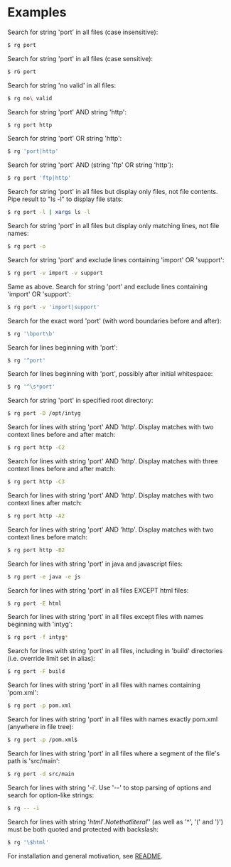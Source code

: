 # Examples

Search for string 'port' in all files (case insensitive):

```zsh
$ rg port
```

Search for string 'port' in all files (case sensitive):
```zsh
$ rG port
```

Search for string 'no valid' in all files:
```zsh
$ rg no\ valid
```

Search for string 'port' AND string 'http':

```zsh
$ rg port http
```

Search for string 'port' OR string 'http':

```zsh
$ rg 'port|http'
```

Search for string 'port' AND (string 'ftp' OR string 'http'):

```zsh
$ rg port 'ftp|http'
```

Search for string 'port' in all files but display only files, not file contents. Pipe result to "ls -l" to display file stats:

```zsh
$ rg port -l | xargs ls -l
```

Search for string 'port' in all files but display only matching lines, not file names:

```zsh
$ rg port -o
```

Search for string 'port' and exclude lines containing 'import' OR 'support':

```zsh
$ rg port -v import -v support
```

Same as above. Search for string 'port' and exclude lines containing 'import' OR 'support':

```zsh
$ rg port -v 'import|support'
```

Search for the exact word 'port' (with word boundaries before and after):

```zsh
$ rg '\bport\b'
```

Search for lines beginning with 'port':

```zsh
$ rg '^port'
```

Search for lines beginning with 'port', possibly after initial whitespace:

```zsh
$ rg '^\s*port'
```

Search for string 'port' in specified root directory:

```zsh
$ rg port -D /opt/intyg
```

Search for lines with string 'port' AND 'http'. Display matches with two context lines before and after match:

```zsh
$ rg port http -C2
```

Search for lines with string 'port' AND 'http'. Display matches with three context lines before and after match:

```zsh
$ rg port http -C3
```

Search for lines with string 'port' AND 'http'. Display matches with two context lines after match:

```zsh
$ rg port http -A2
```

Search for lines with string 'port' AND 'http'. Display matches with two context lines before match:

```zsh
$ rg port http -B2
```

Search for lines with string 'port' in java and javascript files:

```zsh
$ rg port -e java -e js
```

Search for lines with string 'port' in all files EXCEPT html files:

```zsh
$ rg port -E html
```

Search for lines with string 'port' in all files except files with names beginning with 'intyg':

```zsh
$ rg port -f intyg*
```

Search for lines with string 'port' in all files, including in 'build' directories (i.e. override limit set in alias):

```zsh
$ rg port -F build
```

Search for lines with string 'port' in all files with names containing 'pom.xml':

```zsh
$ rg port -p pom.xml
```

Search for lines with string 'port' in all files with names exactly pom.xml (anywhere in file tree):

```zsh
$ rg port -p /pom.xml$
```

Search for lines with string 'port' in all files where a segment of the file's path is 'src/main':

```zsh
$ rg port -d src/main
```

Search for lines with string '-i'. Use '--' to stop parsing of options and search for option-like strings:

```zsh
$ rg -- -i
```

Search for lines with string '$html'. Note that literal '$' (as well as '^', '(' and ')') must be both quoted and protected with backslash:

```zsh
$ rg '\$html'
```

For installation and general motivation, see [README](README.md).
